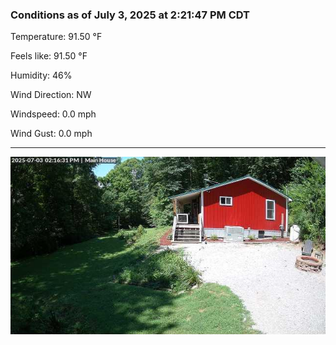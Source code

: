 ### Conditions as of July 3, 2025 at 2:21:47 PM CDT 

Temperature: 91.50 &deg;F

Feels like: 91.50 &deg;F

Humidity: 46%

Wind Direction: NW

Windspeed: 0.0 mph

Wind Gust: 0.0 mph

---

<img src="./images/latest.jpeg"/>


